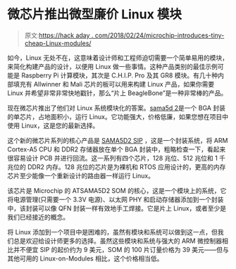 # 微芯片推出微型廉价 Linux 模块

> 原文:[https://hack aday . com/2018/02/24/microchip-introduces-tiny-cheap-Linux-modules/](https://hackaday.com/2018/02/24/microchip-introduces-tiny-cheap-linux-modules/)

如今，Linux 无处不在，这意味着设计师和工程师迫切需要一个简单易用的模块，来简化构建产品的设计，以便用 Linux 做一些事情。这种产品类别的最佳示例可能是 Raspberry Pi 计算模块，其次是 C.H.I.P. Pro 及其 GR8 模块。有几十种内部填充有 Allwinner 和 Mali 芯片的板可以用来构建 Linux 产品，如果你需要 Linux 并希望非常非常快地戳针，那么“片上 BeagleBone”是一种非常棒的产品。

现在微芯片推出了他们对 Linux 系统模块化的答案。[sama5d 2](http://www.microchip.com/design-centers/32-bit-mpus/sip-and-som/sip-som-overview)是一个 BGA 封装的单芯片，占地面积小，运行 Linux。它功能强大，价格低廉，如果您想在项目中使用 Linux，这是您的最新选择。

这个新的微芯片系列的核心产品是 [SAMA5D2 SIP](http://www.microchip.com/design-centers/32-bit-mpus/sip-and-som/system-in-package-(sip)) ，这是一个封装系统，将 ARM Cortex-A5 CPU 和 DDR2 存储器放在单个 BGA 封装中，粗略检查一下，看起来很容易设计 PCB 并进行回流。这一系列有四个芯片，128 兆位、512 兆位和 1 千兆位的 DDR2 内存。128 兆位的芯片是为裸机和 RTOS 应用设计的，更高的内存芯片至少能像一个重新设计的路由器一样运行 Linux。

该芯片是 Microchip 的 ATSAMA5D2 SOM 的核心，这是一个模块上的系统，它将电源管理(只需要一个 3.3V 电源)、以太网 PHY 和启动存储器添加到一个封装中，该封装可以像 QFN 封装一样有效地手工焊接。它是片上 Linux，或者至少是我们已经接近的概念。

将 Linux 添加到一个项目中是困难的，虽然有模块和系统可以做到这一点，但我们总是欢迎给设计师更多的选择。虽然这些模块和系统与强大的 ARM 微控制器相比并不便宜 SIP 的起价约为 9 美元，SOM 的 100 片订量价格为 39 美元——但与其他可用的 Linux-on-Modules 相比，这个价格相当低。